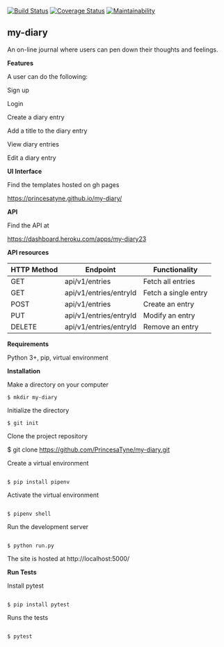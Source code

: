 [![Build Status](https://travis-ci.org/PrincesaTyne/my-diary.svg?branch=api)](https://travis-ci.org/PrincesaTyne/my-diary)
[![Coverage Status](https://coveralls.io/repos/github/PrincesaTyne/my-diary/badge.svg?branch=api)](https://coveralls.io/github/PrincesaTyne/my-diary?branch=api)
[![Maintainability](https://api.codeclimate.com/v1/badges/49e1db25917a4fdd37b1/maintainability)](https://codeclimate.com/github/PrincesaTyne/my-diary/maintainability)

## my-diary

An on-line journal where users can pen down their thoughts and feelings.


**Features**

A user can do the following:

Sign up

Login

Create a diary entry

Add a title to the diary entry

View diary entries

Edit a diary entry


**UI Interface**

Find the templates hosted on gh pages

https://princesatyne.github.io/my-diary/


**API**

Find the API at

https://dashboard.heroku.com/apps/my-diary23


**API resources**

|HTTP Method |Endpoint |Functionality |
|----------|----------|----------|
|GET |api/v1/entries |Fetch all entries |
|GET |api/v1/entries/entryId |Fetch a single entry |
|POST |api/v1/entries |Create an entry |
|PUT |api/v1/entries/entryId |Modify an entry |
|DELETE |api/v1/entries/entryId |Remove an entry |


**Requirements**

Python 3+, pip, virtual environment


**Installation**

Make a directory on your computer
```
$ mkdir my-diary
```

Initialize the directory
```
$ git init
```

Clone the project repository

$ git clone https://github.com/PrincesaTyne/my-diary.git

Create a virtual environment
```

$ pip install pipenv
```

Activate the virtual environment
```

$ pipenv shell
```

Run the development server
```

$ python run.py
```

The site is hosted at http://localhost:5000/


**Run Tests**

Install pytest
```

$ pip install pytest
```

Runs the tests
```

$ pytest
```

